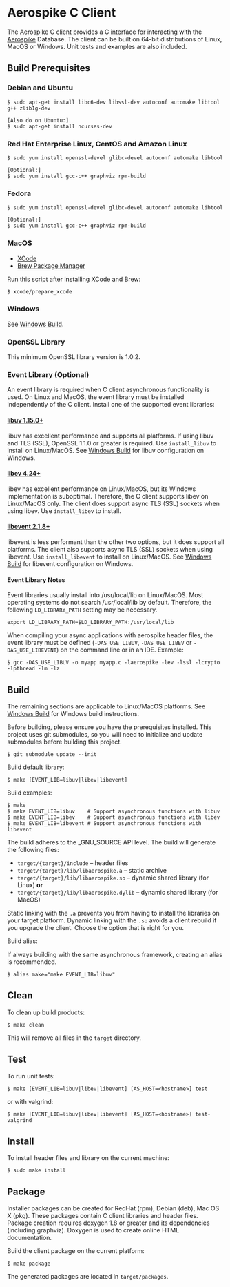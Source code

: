 # Aerospike C Client

The Aerospike C client provides a C interface for interacting with the 
[Aerospike](http://aerospike.com) Database.  The client can be built on
64-bit distributions of Linux, MacOS or Windows. Unit tests and examples
are also included.

## Build Prerequisites

### Debian and Ubuntu

	$ sudo apt-get install libc6-dev libssl-dev autoconf automake libtool g++ zlib1g-dev

	[Also do on Ubuntu:]
	$ sudo apt-get install ncurses-dev

### Red Hat Enterprise Linux, CentOS and Amazon Linux

	$ sudo yum install openssl-devel glibc-devel autoconf automake libtool

	[Optional:]
	$ sudo yum install gcc-c++ graphviz rpm-build 

### Fedora

	$ sudo yum install openssl-devel glibc-devel autoconf automake libtool

	[Optional:]
	$ sudo yum install gcc-c++ graphviz rpm-build 

### MacOS

* [XCode](https://itunes.apple.com/us/app/xcode/id497799835)
* [Brew Package Manager](http://brew.sh)

Run this script after installing XCode and Brew:

	$ xcode/prepare_xcode

### Windows

See [Windows Build](vs).
	
### OpenSSL Library

This minimum OpenSSL library version is 1.0.2.

### Event Library (Optional)

An event library is required when C client asynchronous functionality is used.
On Linux and MacOS, the event library must be installed independently of the C client.
Install one of the supported event libraries:

#### [libuv 1.15.0+](http://docs.libuv.org) 

libuv has excellent performance and supports all platforms.  If using libuv and TLS (SSL),
OpenSSL 1.1.0 or greater is required.  Use `install_libuv` to install on Linux/MacOS.
See [Windows Build](vs) for libuv configuration on Windows.

#### [libev 4.24+](http://dist.schmorp.de/libev)

libev has excellent performance on Linux/MacOS, but its Windows implementation
is suboptimal.  Therefore, the C client supports libev on Linux/MacOS only.
The client does support async TLS (SSL) sockets when using libev.  Use 
`install_libev` to install.

#### [libevent 2.1.8+](http://libevent.org)

libevent is less performant than the other two options, but it does support all
platforms.  The client also supports async TLS (SSL) sockets when using libevent.
Use `install_libevent` to install on Linux/MacOS.  See [Windows Build](vs)
for libevent configuration on Windows.

#### Event Library Notes

Event libraries usually install into /usr/local/lib on Linux/MacOS.  Most
operating systems do not search /usr/local/lib by default.  Therefore, the
following `LD_LIBRARY_PATH` setting may be necessary.

    export LD_LIBRARY_PATH=$LD_LIBRARY_PATH:/usr/local/lib

When compiling your async applications with aerospike header files, the event library
must be defined (`-DAS_USE_LIBUV`, `-DAS_USE_LIBEV` or `-DAS_USE_LIBEVENT`) on the command line or
in an IDE.  Example:

	$ gcc -DAS_USE_LIBUV -o myapp myapp.c -laerospike -lev -lssl -lcrypto -lpthread -lm -lz

## Build

The remaining sections are applicable to Linux/MacOS platforms.
See [Windows Build](vs) for Windows build instructions.

Before building, please ensure you have the prerequisites installed.  This project uses 
git submodules, so you will need to initialize and update submodules before building 
this project.

	$ git submodule update --init

Build default library:

	$ make [EVENT_LIB=libuv|libev|libevent]

Build examples:

	$ make
	$ make EVENT_LIB=libuv    # Support asynchronous functions with libuv
	$ make EVENT_LIB=libev    # Support asynchronous functions with libev
	$ make EVENT_LIB=libevent # Support asynchronous functions with libevent

The build adheres to the _GNU_SOURCE API level. The build will generate the following files:

- `target/{target}/include` – header files
- `target/{target}/lib/libaerospike.a` – static archive
- `target/{target}/lib/libaerospike.so` – dynamic shared library (for Linux)
  **or**
- `target/{target}/lib/libaerospike.dylib` – dynamic shared library (for MacOS)

Static linking with the `.a` prevents you from having to install the libraries on your 
target platform. Dynamic linking with the `.so` avoids a client rebuild if you upgrade 
the client. Choose the option that is right for you.

Build alias:

If always building with the same asynchronous framework, creating an alias is recommended.

	$ alias make="make EVENT_LIB=libuv"

## Clean

To clean up build products:

	$ make clean

This will remove all files in the `target` directory.

## Test

To run unit tests:

	$ make [EVENT_LIB=libuv|libev|libevent] [AS_HOST=<hostname>] test

or with valgrind:

	$ make [EVENT_LIB=libuv|libev|libevent] [AS_HOST=<hostname>] test-valgrind

## Install

To install header files and library on the current machine:

	$ sudo make install

## Package

Installer packages can be created for RedHat (rpm), Debian (deb), Mac OS X (pkg).
These packages contain C client libraries and header files. Package creation 
requires doxygen 1.8 or greater and its dependencies (including graphviz).
Doxygen is used to create online HTML documentation.

Build the client package on the current platform:

	$ make package

The generated packages are located in `target/packages`.

